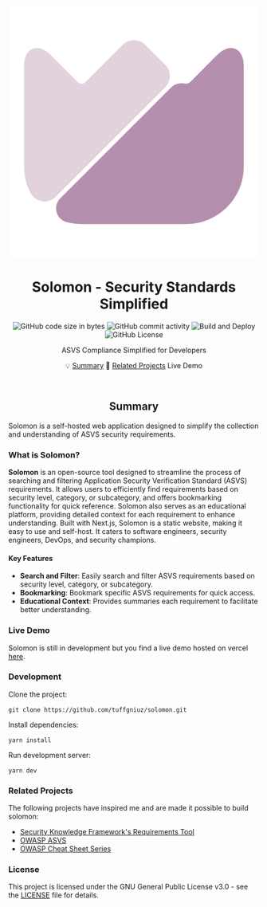 <div align="center">

<img src="res/solomon.svg" />

# Solomon - Security Standards Simplified

![GitHub code size in bytes](https://img.shields.io/github/languages/code-size/tuffgniuz/solomon?style=for-the-badge&labelColor=%23181926&color=%23eed49f)
![GitHub commit activity](https://img.shields.io/github/commit-activity/m/tuffgniuz/solomon?style=for-the-badge&labelColor=%23181926&color=%23a6da95)
![Build and Deploy](https://img.shields.io/github/actions/workflow/status/tuffgniuz/solomon/build-and-deploy.yml?branch=master&style=for-the-badge&labelColor=23181926&color=B48EAD)
![GitHub License](https://img.shields.io/github/license/tuffgniuz/solomon?style=for-the-badge&labelColor=%23181926&color=%238bd5ca)

ASVS Compliance Simplified for Developers

💡 [Summary](#summary)
🚀 [Related Projects](#related-projects)
Live Demo

</div>

<br/>

<div align="center">

## Summary

</div>

Solomon is a self-hosted web application designed to simplify the collection and understanding of ASVS security requirements.

### What is Solomon?
**Solomon** is an open-source tool designed to streamline the process of searching and filtering Application Security Verification Standard (ASVS) requirements. It allows users to efficiently find requirements based on security level, category, or subcategory, and offers bookmarking functionality for quick reference. Solomon also serves as an educational platform, providing detailed context for each requirement to enhance understanding. Built with Next.js, Solomon is a static website, making it easy to use and self-host. It caters to software engineers, security engineers, DevOps, and security champions.

#### Key Features
- **Search and Filter**: Easily search and filter ASVS requirements based on security level, category, or subcategory.
- **Bookmarking**: Bookmark specific ASVS requirements for quick access.
- **Educational Context**: Provides summaries each requirement to facilitate better understanding.

### Live Demo
Solomon is still in development but you find a live demo hosted on vercel [here](https://solomon-lac.vercel.app/).

### Development
Clone the project:
```
git clone https://github.com/tuffgniuz/solomon.git
```
Install dependencies:
```
yarn install
```
Run development server:
```
yarn dev
```

### Related Projects
The following projects have inspired me and are made it possible to build solomon:

- [Security Knowledge Framework's Requirements Tool](https://github.com/Security-Knowledge-Framework/SKF-requirements-tool)
- [OWASP ASVS](https://github.com/OWASP/ASVS) 
- [OWASP Cheat Sheet Series](https://cheatsheetseries.owasp.org/)

### License

This project is licensed under the GNU General Public License v3.0 - see the [LICENSE](LICENSE) file for details.
